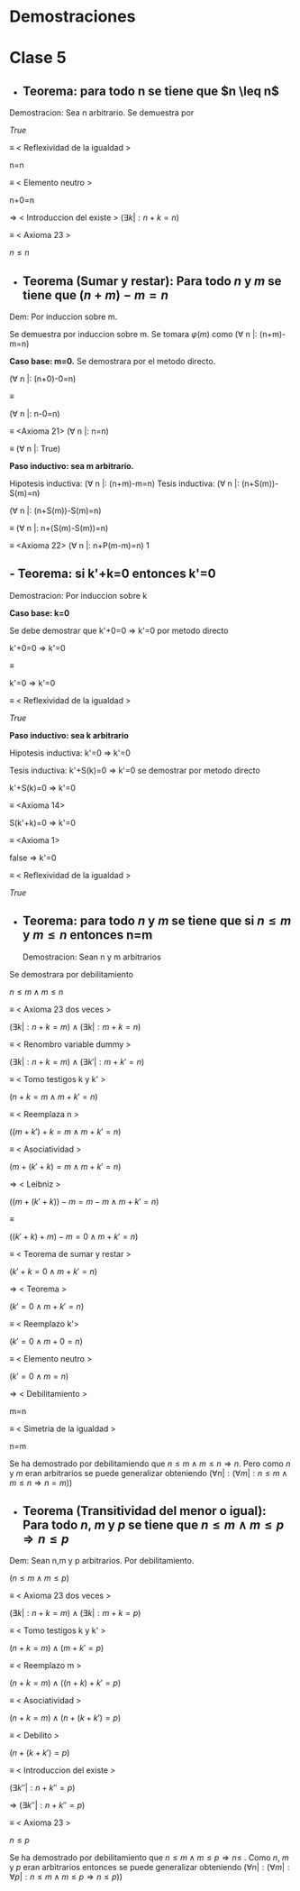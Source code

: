 # Demostraciones

# Clase 5
- ## **Teorema:  para todo n se tiene que \$n \leq n$** <a name="Teorema5.1"></a>

Demostracion: Sea n arbitrario.
Se demuestra por 

   $True$
   
$\equiv$ < Reflexividad de la igualdad >
  
  n=n
  
$\equiv$ < Elemento neutro >
   
  n+0=n 
  
$\Rightarrow$ < Introduccion del existe >
  ($\exists k|: n+k=n)$
  
$\equiv$  < Axioma 23 >

  $n\leq n$

- ## **Teorema (Sumar y restar):  Para todo $n$ y $m$ se tiene que $(n+m)-m=n$**

Dem: Por induccion sobre m.

Se demuestra por induccion sobre m. Se tomara $\varphi(m)$ como ($\forall$ n |: (n+m)-m=n)

**Caso base: m=0.**
Se demostrara por el metodo directo.

($\forall$ n |: (n+0)-0=n)

$\equiv$ <Elemento neutro de la suma>
  
  ($\forall$ n |: n-0=n)
  
$\equiv$ <Axioma 21>
  ($\forall$ n |: n=n)
  
$\equiv$ <Reflexivilidad de la igualdad>
  ($\forall$ n |: True)
  
 **Paso inductivo: sea m arbitrario.**
   
   Hipotesis inductiva: ($\forall$ n |: (n+m)-m=n)
   Tesis inductiva: ($\forall$ n |: (n+S(m))-S(m)=n)
   
   ($\forall$ n |: (n+S(m))-S(m)=n)

   $\equiv$ <Asociatividad de la suma>
   ($\forall$ n |: n+(S(m)-S(m))=n)
   
   $\equiv$ <Axioma 22>
   ($\forall$ n |: n+P(m-m)=n)
      1
   
   ## - **Teorema: si k'+k=0 entonces k'=0**
   
   Demostracion: Por induccion sobre k
   
   **Caso base: k=0**
   
Se debe demostrar que k'+0=0 $\Rightarrow$ k'=0 por metodo directo

   
   k'+0=0 $\Rightarrow$ k'=0
   
   $\equiv$ <Elemento neutro>
   
   k'=0 $\Rightarrow$ k'=0
   
   $\equiv$ < Reflexividad de la igualdad >
   
   $True$  
   
   **Paso inductivo: sea k arbitrario**
   
Hipotesis inductiva:  k'=0 $\Rightarrow$ k'=0
   
Tesis inductiva: k'+S(k)=0 $\Rightarrow$ k'=0 se demostrar por metodo directo 
   

k'+S(k)=0 $\Rightarrow$ k'=0
   
$\equiv$ <Axioma 14>   
   
   S(k'+k)=0 $\Rightarrow$ k'=0
   
$\equiv$  <Axioma 1>
   
   false $\Rightarrow$ k'=0 
   
$\equiv$ < Reflexividad de la igualdad >
   
   $True$ 
   
- ## **Teorema:  para todo $n$ y $m$ se tiene que si $n\leq m$  y $m \leq n$ entonces n=m** 

  Demostracion: Sean n y m arbitrarios

Se demostrara por debilitamiento
   
   $n\leq m  \land m \leq n$
   
$\equiv$ < Axioma 23 dos veces >
   
   $(\exists k|:n+k= m)\wedge (\exists k|:m+k= n)$

 $\equiv$  < Renombro variable dummy >
    
   $(\exists k|:n+k= m)\wedge (\exists k'|:m+k'= n)$
   
 $\equiv$ < Tomo testigos k y k' >
   
   $(n+k= m \wedge m+k'= n)$

$\equiv$ < Reemplaza n >
   
   $((m+k')+k= m \wedge m+k'= n)$
   
$\equiv$  < Asociatividad >
   
   $(m+(k'+k)= m \wedge m+k'= n)$
   
$\Rightarrow$ < Leibniz >
   
   $((m+(k'+k))-m= m-m \wedge m+k'= n)$

$\equiv$ <Conmutatividad y m-m=0>
   
   $((k'+k)+m)-m= 0 \wedge m+k'= n)$

$\equiv$ < Teorema de sumar y restar >
   
   $(k'+k= 0\wedge m+k'= n)$
   
$\Rightarrow$ < Teorema >
   
   $(k'= 0 \wedge m+k'= n)$
   
$\equiv$ < Reemplazo k'>
      
   $(k'= 0 \wedge m+0= n)$
                    
$\equiv$ < Elemento neutro >
   
   $(k'=0 \wedge m=n)$
   
$\Rightarrow$ < Debilitamiento >
     
   m=n
   
 $\equiv$ < Simetria de la igualdad  >
     
   n=m

Se ha demostrado por debilitamiendo que $n\leq m\wedge m\leq n\Rightarrow n$. Pero como $n$ y $m$ eran arbitrarios se puede generalizar obteniendo
$(\forall n|:(\forall m|:n\leq m\wedge m\leq n\Rightarrow n=m))$
   
- ## **Teorema (Transitividad del menor o igual): Para todo $n$, $m$ y $p$ se tiene que $n\leq m\wedge m\leq p\Rightarrow n\leq p$**

Dem: Sean n,m y p arbitrarios. Por debilitamiento.
   
   $(n \leq m \wedge m \leq p)$ 
   
$\equiv$ < Axioma 23 dos veces >
   
   $(\exists k|:n+k= m) \wedge (\exists k|:m+k= p)$
   
$\equiv$ < Tomo testigos k y k' >
    
  $( n+k= m) \wedge (m+k'= p)$

$\equiv$  < Reemplazo m >
   
  $(n+k= m) \wedge ((n+k)+k'= p)$
   
$\equiv$  < Asociatividad >
    
   $(n+k= m) \wedge (n+(k+k') = p)$
   
$\equiv$  < Debilito >
   
   $(n+(k+k') = p)$

 $\equiv$ < Introduccion del existe > 
    
   $(\exists k''|:n+k''=p)$
   
 $\Rightarrow$ $(\exists k''|:n+k''=p)$
   
   $\equiv$ < Axioma 23 >
   
   $n\leq p$
   
   Se ha demostrado por debilitamiento que $n\leq m\wedge m\leq p\Rightarrow n\leq$ . Como $n$, $m$ y $p$ eran arbitrarios entonces se puede generalizar obteniendo $(\forall n|:(\forall m|: \forall p|: n\leq m \wedge m\leq p\Rightarrow n\leq p))$
   


   
   
